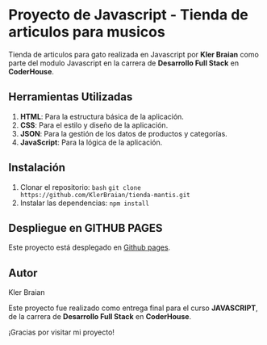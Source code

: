 # Proyecto de Javascript - Tienda de articulos para musicos


Tienda de articulos para gato realizada en Javascript por **Kler Braian** como parte del modulo Javascript en la carrera de **Desarrollo Full Stack** en **CoderHouse**.

## Herramientas Utilizadas

1. **HTML**: Para la estructura básica de la aplicación.
2. **CSS**: Para el estilo y diseño de la aplicación.
3. **JSON**: Para la gestión de los datos de productos y categorías.
4. **JavaScript**: Para la lógica de la aplicación.

## Instalación

1. Clonar el repositorio:
    ```bash```
    ```git clone https://github.com/KlerBraian/tienda-mantis.git```
2. Instalar las dependencias:
    ```npm install```

## Despliegue en GITHUB PAGES

Este proyecto está desplegado en [Github pages](https://klerbraian.github.io/tienda-mantis/).

## Autor

Kler Braian 

Este proyecto fue realizado como entrega final para el curso **JAVASCRIPT**, de la carrera de **Desarrollo Full Stack** en **CoderHouse**.

¡Gracias por visitar mi proyecto! 
